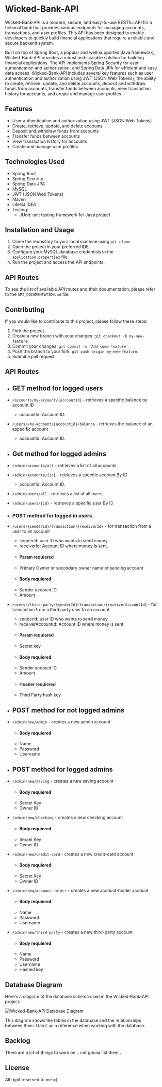 # Wicked-Bank-API

Wicked-Bank-API is a modern, secure, and easy-to-use RESTful API for a fictional bank that provides various endpoints for managing accounts, transactions, and user profiles. This API has been designed to enable developers to quickly build financial applications that require a reliable and secure backend system.

Built on top of Spring Boot, a popular and well-supported Java framework, Wicked-Bank-API provides a robust and scalable solution for building financial applications. The API implements Spring Security for user authentication and authorization, and Spring Data JPA for efficient and easy data access.
Wicked-Bank-API includes several key features such as user authentication and authorization using JWT (JSON Web Tokens), the ability to create, retrieve, update, and delete accounts, deposit and withdraw funds from accounts, transfer funds between accounts, view transaction history for accounts, and create and manage user profiles.
## Features

- User authentication and authorization using JWT (JSON Web Tokens)
- Create, retrieve, update, and delete accounts
- Deposit and withdraw funds from accounts
- Transfer funds between accounts
- View transaction history for accounts
- Create and manage user profiles

## Technologies Used

- Spring Boot
- Spring Security
- Spring Data JPA
- MySQL
- JWT (JSON Web Tokens)
- Maven
- IntelliJ IDEA
- Testing:
  - JUnit: unit testing framework for Java project

## Installation and Usage

1. Clone the repository to your local machine using `git clone`.
2. Open the project in your preferred IDE.
3. Configure your MySQL database credentials in the `application.properties` file.
4. Run the project and access the API endpoints.

## API Routes

To see the list of available API routes and their documentation, please refer to the `API_DOCUMENTATION.md` file.

## Contributing

If you would like to contribute to this project, please follow these steps:

1. Fork the project.
2. Create a new branch with your changes: `git checkout -b my-new-feature`.
3. Commit your changes: `git commit -m 'Add some feature'`.
4. Push the branch to your fork: `git push origin my-new-feature`.
5. Submit a pull request.

## API Routes

- ## GET method for logged users
- `/accounts/my-account/{accountId}` - retrieves a specific  balance by account ID
    - accountId: Account ID.
- `/users//my-account/{accountId}/balance` - retrieves the balance of an especific account
    - accountId: Account ID.
    
- ## Get method for logged admins    
- `/admin/accounts/all` - retrieves a list of all accounts
- `/admin/accounts/{id}` - retrieves a specific account By ID
    - accountId: Account ID.
- `/admin/users/all` - retrieves a list of all users
- `/admin/users/{id}` - retrieves a specific user By ID

- ### POST method for logged in users
- `/users/{senderId}/transaction/{receiverId}` - for transaction from a user to an account 
    - senderId: user ID who wants to send money.
    - receiverId: Account ID where money is sent.
   - #### Param requiered
    - Primary Owner or secondary owner name of sending account
   - #### Body requiered
    - Sender account ID
    - Amount
- `/users//third-party/{senderId}/transaction/{receiverAccountId}` - for transaction from a third party user to an account 
    - senderId: user ID who wants to send money.
    - receiverAccountId: Account ID where money is sent.
   - #### Param requiered
    - Secret key
   - #### Body requiered
    - Sender account ID
    - Amount
   - #### Header requiered
    - Third Party hash key
    
- ## POST method for not logged admins      
- `/admin/new/admin` - creates a new admin account 
   - #### Body requiered
    - Name
    - Password
    - Username
    
- ## POST method for logged admins  
- `/admin/new/saving` - creates a new saving account
   - #### Body requiered
    - Secret Key
    - Owner ID
- `/admin/new/checking` - creates a new checking account
   - #### Body requiered
    - Secret Key
    - Owner ID  
- `/admin/new/credit-card` - creates a new credit-card account
   - #### Body requiered
    - Secret Key
    - Owner ID    
- `/admin/new/account-holder` - creates a new account-holder account
   - #### Body requiered
    - Name
    - Password
    - Username 
- `/admin/new/third-party` - creates a new third-party account
   - #### Body requiered
    - Name
    - Password
    - Username    
    - Hashed key

## Database Diagram

Here's a diagram of the database schema used in the Wicked-Bank-API project:

![Wicked-Bank-API Database Diagram](https://res.cloudinary.com/djqzi4hgo/image/upload/v1676882389/Wicked-Bank/wicked_bank_diagram_yfxku6.png)

This diagram shows the tables in the database and the relationships between them. Use it as a reference when working with the database.
## Backlog

There are a lot of things to work on... not gonna list them...

## License

All right reserved to me =)
